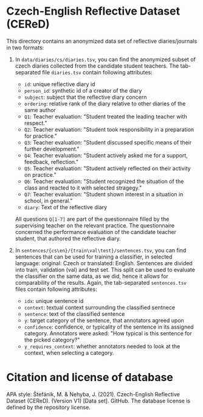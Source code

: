 # Czech-English Reflective Dataset (CEReD)

This directory contains an anonymized data set of reflective diaries/journals
in two formats:

1. In `data/diaries/cs/diaries.tsv`, you can find the anonymized subset 
   of czech diaries collected from the candidate student teachers. 
   The tab-separated file `diaries.tsv` contain following attributes:
   * `id`: unique reflective diary id
   * `person_id`: synthetic id of a creator of the diary
   * `subject`: subject that the reflective diary concern
   * `ordering`: relative rank of the diary relative to other diaries of the same author
   * `Q1`: Teacher evaluation: "Student treated the leading teacher with respect."
   * `Q2`: Teacher evaluation: "Student took responsibility in a preparation for practice."
   * `Q3`: Teacher evaluation: "Student discussed specific means of their further development."
   * `Q4`: Teacher evaluation: "Student actively asked me for a support, feedback, reflection."
   * `Q5`: Teacher evaluation: "Student actively reflected on their activity on practice."
   * `Q6`: Teacher evaluation: "Student recognized the situation of the class and reacted to it with selected stragegy."
   * `Q7`: Teacher evaluation: "Student shown interest in a situation in school, in general."
   * `diary`: Text of the reflective diary
    
   All questions `Q[1-7]` are part of the questionnaire
   filled by the supervising teacher on the relevant practice. 
   The questionnaire concerned the performance evaluation of
   the candidate teacher student, that authored the reflective diary.
   
2. In `sentences/{cs\en}/{train\val\test}/sentences.tsv`, you can
   find sentences that can be used for training a classifier, in
   selected language: original: Czech or translated: English.
   Sentences are divided into train, validation (val) and test set.
   This split can be used to evaluate the classifier on the same
   data, as we did, hence it allows for comparability of 
   the results.
   Again, the tab-separated `sentences.tsv` files contain following 
   attributes:
    * `idx`: unique sentence id
    * `context`: textual context surrounding the classified sentnece
    * `sentence`: text of the classified sentence
    * `y`: target category of the sentence, that annotators agreed upon
    * `confidence`: confidence, or typicality of the sentence in its assigned category. Annotators were asked: "How typical is this sentence for the picked category?"
    * `y_requires_context`: whether annotators needed to look at the context, when selecting a category.

# Citation and license of database
APA style: Štefánik, M. & Nehyba, J. (2021). Czech-English Reflective Dataset (CEReD). (Version V1) [Data set]. GitHub. 
The database license is defined by the repository license.
